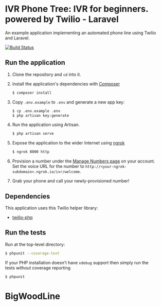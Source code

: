 # IVR Phone Tree: IVR for beginners. powered by Twilio - Laravel

An example application implementing an automated phone line using
Twilio and Laravel.

[![Build Status](https://travis-ci.org/TwilioDevEd/ivr-phone-tree-laravel.svg?branch=master)](https://travis-ci.org/TwilioDevEd/ivr-phone-tree-laravel)

## Run the application

1. Clone the repository and `cd` into it.
1. Install the application's dependencies with [Composer](https://getcomposer.org/)

   ```bash
   $ composer install
   ```
1. Copy `.env.example` to `.env` and generate a new app key:

    ```bash
    $ cp .env.example .env
    $ php artisan key:generate
    ```
1. Run the application using Artisan.

   ```bash
   $ php artisan serve
   ```
1. Expose the application to the wider Internet using [ngrok](https://ngrok.com/)

   ```bash
   $ ngrok 8000 http
   ```
1. Provision a number under the
   [Manage Numbers page](https://www.twilio.com/user/account/phone-numbers/incoming)
   on your account. Set the voice URL for the number to
   `http://<your-ngrok-subdomain>.ngrok.io/ivr/welcome`.
1. Grab your phone and call your newly-provisioned number!

## Dependencies

This application uses this Twilio helper library:
* [twilio-php](https://github.com/twilio/twilio-php)

## Run the tests

Run at the top-level directory:

```bash
$ phpunit --coverage-text
```

If your PHP installation doesn't have `xdebug` support then simply run
the tests without coverage reporting

```bash
$ phpunit
```
# BigWoodLine
